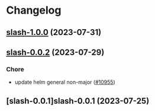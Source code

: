 # Changelog



## [slash-1.0.0](https://github.com/truecharts/charts/compare/slash-0.0.2...slash-1.0.0) (2023-07-31)




## [slash-0.0.2](https://github.com/truecharts/charts/compare/slash-0.0.1...slash-0.0.2) (2023-07-29)

### Chore

- update helm general non-major ([#10955](https://github.com/truecharts/charts/issues/10955))
  
  


## [slash-0.0.1]slash-0.0.1 (2023-07-25)

